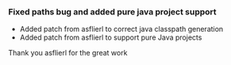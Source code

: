 ### Fixed paths bug and added pure java project support ###

 * Added patch from asflierl to correct java classpath generation
 * Added patch from asflierl to support pure Java projects

Thank you asflierl for the great work
